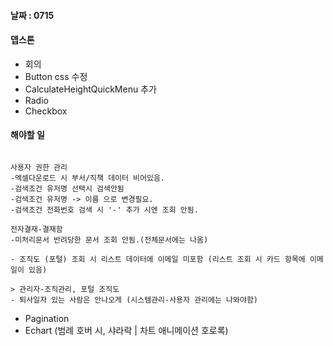 
#### 날짜 : 0715


#### 뎁스톤
- 회의
- Button css 수정
- CalculateHeightQuickMenu 추가
- Radio
- Checkbox

#### 해야할 일
```

사용자 권한 관리  
-엑셀다운로드 시 부서/직책 데이터 비어있음.  
-검색조건 유저명 선택시 검색안됨  
-검색조건 유저명 -> 이름 으로 변경필요.  
-검색조건 전화번호 검색 시 '-' 추가 시엔 조회 안됨.  
  
전자결재-결재함  
-미처리문서 반려당한 문서 조회 안됨.(전체문서에는 나옴)

- 조직도 (포털) 조회 시 리스트 데이터에 이메일 미포함 (리스트 조회 시 카드 항목에 이메일이 있음)

> 관리자-조직관리, 포털 조직도  
- 퇴사일자 있는 사람은 안나오게 (시스템관리-사용자 관리에는 나와야함)
```


- Pagination
- Echart (범례 호버 시, 샤라락 | 차트 애니메이션 호로록)
